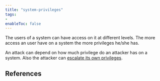 ```yaml
---
title: "system-privileges"
tags:
- 
enableToc: false
---
```


The users of a system can have access on it at different levels. The more access an user have on a system the more privileges he/she has.

An attack can depend on how much privilege do an attacker has on a system. Also the attacker can [escalate its own privileges](notes/privilege-escalation.md).

## References
